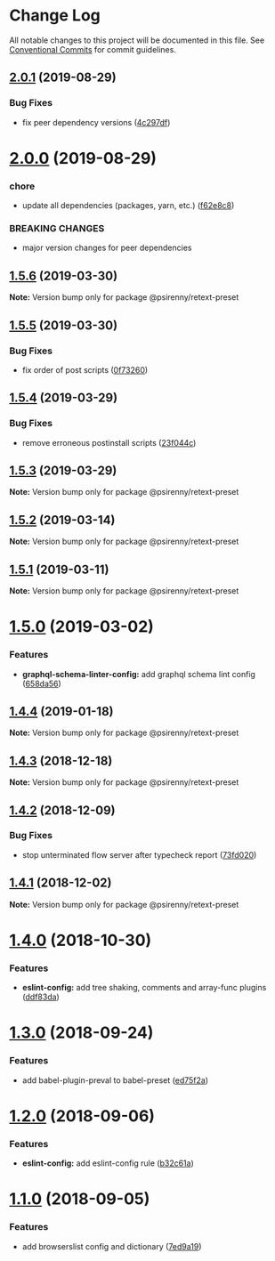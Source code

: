 # Change Log

All notable changes to this project will be documented in this file.
See [Conventional Commits](https://conventionalcommits.org) for commit guidelines.

## [2.0.1](http://github.com/psirenny/monorepo/tree/master/packages/retext-preset/compare/@psirenny/retext-preset@2.0.0...@psirenny/retext-preset@2.0.1) (2019-08-29)


### Bug Fixes

* fix peer dependency versions ([4c297df](http://github.com/psirenny/monorepo/tree/master/packages/retext-preset/commit/4c297df))





# [2.0.0](http://github.com/psirenny/monorepo/tree/master/packages/retext-preset/compare/@psirenny/retext-preset@1.6.2...@psirenny/retext-preset@2.0.0) (2019-08-29)


### chore

* update all dependencies (packages, yarn, etc.) ([f62e8c8](http://github.com/psirenny/monorepo/tree/master/packages/retext-preset/commit/f62e8c8))


### BREAKING CHANGES

* major version changes for peer dependencies





## [1.5.6](https://github.com/psirenny/monorepo/tree/master/packages/retext-preset/compare/@psirenny/retext-preset@1.5.5...@psirenny/retext-preset@1.5.6) (2019-03-30)

**Note:** Version bump only for package @psirenny/retext-preset





## [1.5.5](https://github.com/psirenny/monorepo/tree/master/packages/retext-preset/compare/@psirenny/retext-preset@1.5.4...@psirenny/retext-preset@1.5.5) (2019-03-30)


### Bug Fixes

* fix order of post scripts ([0f73260](https://github.com/psirenny/monorepo/tree/master/packages/retext-preset/commit/0f73260))





## [1.5.4](https://github.com/psirenny/monorepo/tree/master/packages/retext-preset/compare/@psirenny/retext-preset@1.5.3...@psirenny/retext-preset@1.5.4) (2019-03-29)


### Bug Fixes

* remove erroneous postinstall scripts ([23f044c](https://github.com/psirenny/monorepo/tree/master/packages/retext-preset/commit/23f044c))





## [1.5.3](https://github.com/psirenny/monorepo/tree/master/packages/retext-preset/compare/@psirenny/retext-preset@1.5.2...@psirenny/retext-preset@1.5.3) (2019-03-29)

**Note:** Version bump only for package @psirenny/retext-preset





## [1.5.2](https://github.com/psirenny/monorepo/tree/master/packages/retext-preset/compare/@psirenny/retext-preset@1.5.1...@psirenny/retext-preset@1.5.2) (2019-03-14)

**Note:** Version bump only for package @psirenny/retext-preset





## [1.5.1](https://github.com/psirenny/monorepo/tree/master/packages/retext-preset/compare/@psirenny/retext-preset@1.5.0...@psirenny/retext-preset@1.5.1) (2019-03-11)

**Note:** Version bump only for package @psirenny/retext-preset





# [1.5.0](https://github.com/psirenny/monorepo/tree/master/packages/retext-preset/compare/@psirenny/retext-preset@1.4.4...@psirenny/retext-preset@1.5.0) (2019-03-02)


### Features

* **graphql-schema-linter-config:** add graphql schema lint config ([658da56](https://github.com/psirenny/monorepo/tree/master/packages/retext-preset/commit/658da56))





## [1.4.4](https://github.com/psirenny/monorepo/tree/master/packages/retext-preset/compare/@psirenny/retext-preset@1.4.3...@psirenny/retext-preset@1.4.4) (2019-01-18)

**Note:** Version bump only for package @psirenny/retext-preset





## [1.4.3](https://github.com/psirenny/monorepo/tree/master/packages/retext-preset/compare/@psirenny/retext-preset@1.4.2...@psirenny/retext-preset@1.4.3) (2018-12-18)

**Note:** Version bump only for package @psirenny/retext-preset





## [1.4.2](https://github.com/psirenny/monorepo/tree/master/packages/retext-preset/compare/@psirenny/retext-preset@1.4.1...@psirenny/retext-preset@1.4.2) (2018-12-09)


### Bug Fixes

* stop unterminated flow server after typecheck report ([73fd020](https://github.com/psirenny/monorepo/tree/master/packages/retext-preset/commit/73fd020))





## [1.4.1](https://github.com/psirenny/monorepo/tree/master/packages/retext-preset/compare/@psirenny/retext-preset@1.4.0...@psirenny/retext-preset@1.4.1) (2018-12-02)

**Note:** Version bump only for package @psirenny/retext-preset





# [1.4.0](https://github.com/psirenny/monorepo/tree/master/packages/retext-preset/compare/@psirenny/retext-preset@1.3.0...@psirenny/retext-preset@1.4.0) (2018-10-30)


### Features

* **eslint-config:** add tree shaking, comments and array-func plugins ([ddf83da](https://github.com/psirenny/monorepo/tree/master/packages/retext-preset/commit/ddf83da))





<a name="1.3.0"></a>
# [1.3.0](https://github.com/psirenny/monorepo/tree/master/packages/retext-preset/compare/@psirenny/retext-preset@1.2.0...@psirenny/retext-preset@1.3.0) (2018-09-24)


### Features

* add babel-plugin-preval to babel-preset ([ed75f2a](https://github.com/psirenny/monorepo/tree/master/packages/retext-preset/commit/ed75f2a))





<a name="1.2.0"></a>
# [1.2.0](https://github.com/psirenny/monorepo/tree/master/packages/retext-preset/compare/@psirenny/retext-preset@1.1.0...@psirenny/retext-preset@1.2.0) (2018-09-06)


### Features

* **eslint-config:** add eslint-config rule ([b32c61a](https://github.com/psirenny/monorepo/tree/master/packages/retext-preset/commit/b32c61a))





<a name="1.1.0"></a>
# [1.1.0](https://github.com/psirenny/monorepo/tree/master/packages/retext-preset/compare/@psirenny/retext-preset@1.0.2...@psirenny/retext-preset@1.1.0) (2018-09-05)


### Features

* add browserslist config and dictionary ([7ed9a19](https://github.com/psirenny/monorepo/tree/master/packages/retext-preset/commit/7ed9a19))
